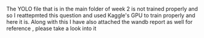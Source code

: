 The YOLO file that is in the main folder of week 2 is not trained properly and so I reattepmted this question and used Kaggle's GPU to train properly and here
it is. Along with this I have also attached the wandb report as well for reference , please take a look into it
